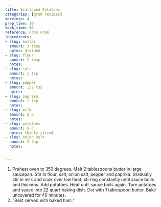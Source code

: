 ```yaml
---
title: Scalloped Potatoes
categories: [gram recipes]
servings: 4
prep_time: 10
cook_time: 40
reference: From Gram
ingredients:
- slug: butter
  amount: 3 tbsp
  notes: divided
- slug: flour
  amount: 2 tbsp
  notes:
- slug: salt
  amount: 1 tsp
  notes:
- slug: pepper
  amount: 1/2 tsp
  notes:
- slug: paprika
  amount: 1 tsp
  notes:
- slug: milk
  amount: 2 C
  notes:
- slug: potatoes
  amount: 5 C
  notes: thinly sliced
- slug: onion salt
  amount: 2 tsp
  notes:


---
```


1. Preheat oven to 350 degrees. Melt 2 tablespoons butter in large saucepan. Stir in flour, salt, onion salt, pepper and paprika. Gradually stir in milk and cook over low heat, stirring constantly until sauce boils and thickens. Add potatoes. Heat until sauce boils again. Turn potatoes and sauce into 22 quart baking dish. Dot with 1 tablespoon butter. Bake uncovered for 40 minutes.
2. "Best served with baked ham."